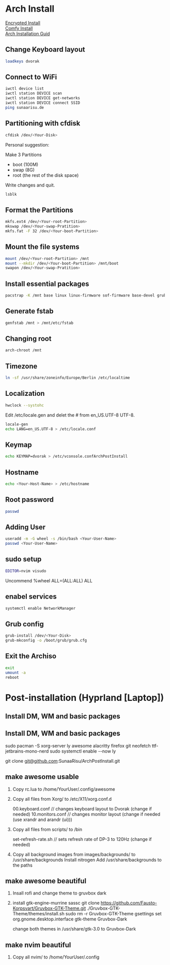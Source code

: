 # Arch Install

[Encrypted Install](https://gist.github.com/mjnaderi/28264ce68f87f52f2cabb823a503e673)
</br>
[Comfy Install](https://www.youtube.com/watch?v=68z11VAYMS8)
</br>
[Arch Installation Guid](https://wiki.archlinux.org/title/Installation_guide)

## Change Keyboard layout

```bash
loadkeys dvorak
```

## Connect to WiFi

```bash
iwctl device list
iwctl station DEVICE scan
iwctl station DEVICE get-networks
iwctl station DEVICE connect SSID
ping sunaarisu.de
```

## Partitioning with cfdisk

```bash
cfdisk /dev/<Your-Disk>
```

Personal suggestion:

Make 3 Partitions
- boot (100M)
- swap (8G)
- root (the rest of the disk space)

Write changes and quit.

```bash
lsblk
```

## Format the Partitions 

```bash
mkfs.ext4 /dev/<Your-root-Partition>
mkswap /dev/<Your-swap-Pratition>
mkfs.fat -F 32 /dev/<Your-boot-Partition>
```

## Mount the file systems

```bash
mount /dev/<Your-root-Partition> /mnt
mount --mkdir /dev/<Your-boot-Partition> /mnt/boot
swapon /dev/<Your-swap-Pratition>
```

## Install essential packages

```bash
pacstrap -K /mnt base linux linux-firmware sof-firmware base-devel grub efibootmgr nvim networkmanager
```

## Generate fstab

```bash
genfstab /mnt > /mnt/etc/fstab
```

## Changing root

```bash
arch-chroot /mnt
```

## Timezone

```bash
ln -sf /usr/share/zoneinfo/Europe/Berlin /etc/localtime
```

## Localization

```bash
hwclock --systohc
```

Edit /etc/locale.gen and delet the # from en_US.UTF-8 UTF-8.

```bash
locale-gen
echo LANG=en_US.UTF-8 > /etc/locale.conf
```

## Keymap

```bash
echo KEYMAP=dvorak > /etc/vconsole.confArchPostInstall
```

## Hostname

```bash
echo <Your-Host-Name> > /etc/hostname
```

## Root password

```bash
passwd
```

## Adding User

```bash
useradd -m -G wheel -s /bin/bash <Your-User-Name>
passwd <Your-User-Name>
```

## sudo setup

```bash
EDITOR=nvim visudo
```

Uncommend %wheel ALL=(ALL:ALL) ALL

## enabel services

```bash
systemctl enable NetworkManager
```

## Grub config

```bash
grub-install /dev/<Your-Disk>
grub-mkconfig -o /boot/grub/grub.cfg
```

## Exit the Archiso

```bash
exit
umount -a
reboot
```

# Post-installation (Hyprland [Laptop])

## Install DM, WM and basic packages








## Install DM, WM and basic packages
sudo pacman -S xorg-server ly awesome alacritty firefox git neofetch ttf-jetbrains-mono-nerd
sudo systemctl enable --now ly

git clone git@github.com:SunaaRisu/ArchPostInstall.git

## make awesome usable
1. Copy rc.lua to /home/YourUser/.config/awesome

2. Copy all files from Xorg/ to /etc/X11/xorg.conf.d

    00.keyboard.conf                    // changes keyboard layout to Dvorak (change if needed)
    10.monitors.conf                    // changes monitor layout (change if needed (use xrandr and arandr (ui)))


3. Copy all files from scripts/ to /bin

    set-refresh-rate.sh                 // sets refresh rate of DP-3 to 120Hz (change if needed)


4. Copy all background images from images/backgrounds/ to /usr/share/backgrounds
   Install nitrogen
   Add /usr/share/backgrounds to the paths


## make awesome beautiful
1. Insall rofi and change theme to gruvbox dark

2. install gtk-engine-murrine sassc
   git clone https://github.com/Fausto-Korpsvart/Gruvbox-GTK-Theme.git
   ./Gruvbox-GTK-Theme/themes/install.sh
   sudo rm -r Gruvbox-GTK-Theme
   gsettings set org.gnome.desktop.interface gtk-theme Gruvbox-Dark
   
   change both themes in /usr/share/gtk-3.0 to Gruvbox-Dark


## make nvim beautiful
1. Copy all nvim/ to /home/YourUser/.config
